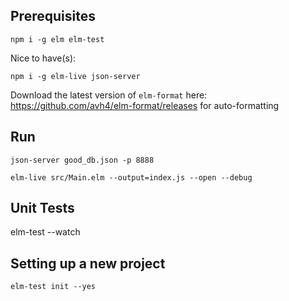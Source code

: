 ## Prerequisites
```
npm i -g elm elm-test
```
Nice to have(s):
```
npm i -g elm-live json-server
```
Download the latest version of ```elm-format``` here: https://github.com/avh4/elm-format/releases for auto-formatting

## Run

```
json-server good_db.json -p 8888

elm-live src/Main.elm --output=index.js --open --debug
```

## Unit Tests

elm-test --watch

## Setting up a new project

```
elm-test init --yes
```
